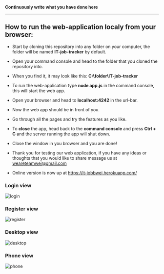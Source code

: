 **Continuously write what you have done here**


-----------------------------------------------------------------------------

## How to run the web-application localy from your browser:

- Start by cloning this repository into any folder on your computer, the folder will be named **IT-job-tracker** by default.

- Open your command console and head to the folder that you cloned the repository into.

- When you find it, it may look like this: **C:\folder\IT-job-tracker**

- To run the web-application type **node app.js** in the command console, this will start the web app.

- Open your browser and head to **localhost:4242** in the url-bar.

- Now the web app should be in front of you. 

- Go through all the pages and try the features as you like.

- To **close** the app, head back to the **command console** and press **Ctrl + C** and the server running the app will shut down.

- Close the window in you browser and you are done!

- Thank you for testing our web application, if you have any ideas or thoughts that you would like to share message us at weareteamwei@gmail.com

- Online version is now up at https://it-jobbwei.herokuapp.com/ 

### Login view

![login](https://user-images.githubusercontent.com/29252284/50148607-9c8de780-02c1-11e9-8679-4e1b4b37fdd8.png)

### Register view

![register](https://user-images.githubusercontent.com/29252284/50148609-9c8de780-02c1-11e9-92fd-47cf1152ea0e.JPG)

### Desktop view

![desktop](https://user-images.githubusercontent.com/29252284/50148606-9c8de780-02c1-11e9-9719-7aa75268ff1f.JPG)

### Phone view

![phone](https://user-images.githubusercontent.com/29252284/50148608-9c8de780-02c1-11e9-8d1f-ed0056f0b8c6.JPG)


